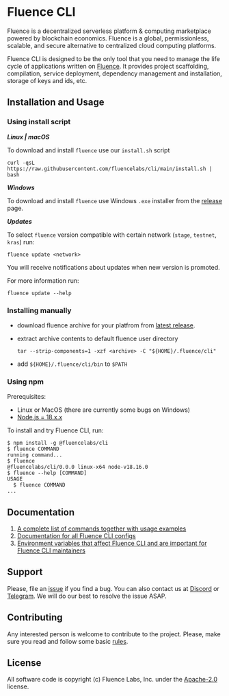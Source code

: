 # Fluence CLI

Fluence is a decentralized serverless platform & computing marketplace powered
by blockchain economics. Fluence is a global, permissionless, scalable, and
secure alternative to centralized cloud computing platforms.

Fluence CLI is designed to be the only tool that you need to manage the life
cycle of applications written on [Fluence](https://fluence.network). It provides
project scaffolding, compilation, service deployment, dependency management and
installation, storage of keys and ids, etc.

## Installation and Usage

### Using install script

**_Linux | macOS_**

To download and install `fluence` use our `install.sh` script

```shell
curl -qsL https://raw.githubusercontent.com/fluencelabs/cli/main/install.sh | bash
```

**_Windows_**

To download and install `fluence` use Windows `.exe` installer from the [release](https://github.com/fluencelabs/cli/releases) page.

**_Updates_**

To select `fluence` version compatible with certain network (`stage`, `testnet`,
`kras`) run:

```shell
fluence update <network>
```

You will receive notifications about updates when new version is promoted.

For more information run:

```shell
fluence update --help
```

### Installing manually

-   download fluence archive for your platfrom from
    [latest release](https://github.com/fluencelabs/cli/releases/latest).
-   extract archive contents to default fluence user directory

    ```shell
    tar --strip-components=1 -xzf <archive> -C "${HOME}/.fluence/cli"
    ```

-   add `${HOME}/.fluence/cli/bin` to `$PATH`

### Using npm

Prerequisites:

-   Linux or MacOS (there are currently some bugs on Windows)
-   [Node.js = 18.x.x](https://nodejs.org/)

To install and try Fluence CLI, run:

```sh-session
$ npm install -g @fluencelabs/cli
$ fluence COMMAND
running command...
$ fluence
@fluencelabs/cli/0.0.0 linux-x64 node-v18.16.0
$ fluence --help [COMMAND]
USAGE
  $ fluence COMMAND
...
```

## Documentation

1. [A complete list of commands together with usage examples](./docs/commands/README.md)
1. [Documentation for all Fluence CLI configs](./docs/configs/README.md)
1. [Environment variables that affect Fluence CLI and are important for Fluence CLI maintainers](./example.env)

## Support

Please, file an [issue](https://github.com/fluencelabs/cli/issues) if you find a
bug. You can also contact us at [Discord](https://discord.com/invite/5qSnPZKh7u)
or [Telegram](https://t.me/fluence_project). We will do our best to resolve the
issue ASAP.

## Contributing

Any interested person is welcome to contribute to the project. Please, make sure
you read and follow some basic [rules](./CONTRIBUTING.md).

## License

All software code is copyright (c) Fluence Labs, Inc. under the
[Apache-2.0](./LICENSE) license.
